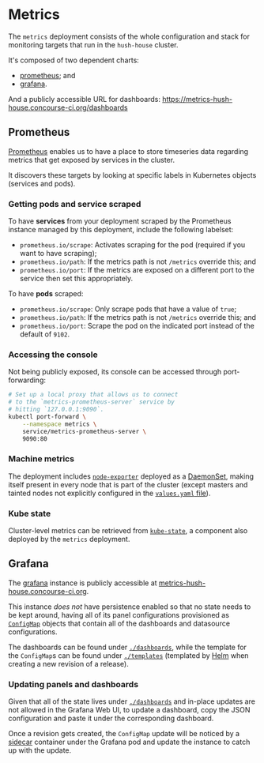 # Metrics

The `metrics` deployment consists of the whole configuration and stack for monitoring targets that run in the `hush-house` cluster.

It's composed of two dependent charts:

- [prometheus](https://github.com/helm/charts/blob/master/stable/prometheus/README.md); and
- [grafana](https://github.com/helm/charts/blob/master/stable/grafana/README.md).

And a publicly accessible URL for dashboards: https://metrics-hush-house.concourse-ci.org/dashboards


## Prometheus

[Prometheus](https://prometheus.io/) enables us to have a place to store timeseries data regarding metrics that get exposed by services in the cluster.

It discovers these targets by looking at specific labels in Kubernetes objects (services and pods).


### Getting pods and service scraped

To have **services** from your deployment scraped by the Prometheus instance managed by this deployment, include the following labelset:

- `prometheus.io/scrape`: Activates scraping for the pod (required if you want to have scraping);
- `prometheus.io/path`: If the metrics path is not `/metrics` override this; and
- `prometheus.io/port`: If the metrics are exposed on a different port to the service then set this appropriately.

To have **pods** scraped:

- `prometheus.io/scrape`: Only scrape pods that have a value of `true`;
- `prometheus.io/path`: If the metrics path is not `/metrics` override this; and
- `prometheus.io/port`: Scrape the pod on the indicated port instead of the default of `9102`.


### Accessing the console

Not being publicly exposed, its console can be accessed through port-forwarding:

```sh
# Set up a local proxy that allows us to connect
# to the `metrics-prometheus-server` service by
# hitting `127.0.0.1:9090`.
kubectl port-forward \
	--namespace metrics \
	service/metrics-prometheus-server \
	9090:80
```

### Machine metrics

The deployment includes [`node-exporter`](https://github.com/prometheus/node_exporter) deployed as a [DaemonSet](https://kubernetes.io/docs/concepts/workloads/controllers/daemonset/), making itself present in every node that is part of the cluster (except masters and tainted nodes not explicitly configured in the [`values.yaml` file](./values.yaml)).


### Kube state

Cluster-level metrics can be retrieved from [`kube-state`](https://github.com/kubernetes/kube-state-metrics), a component also deployed by the `metrics` deployment.


## Grafana

The [grafana](https://grafana.com/) instance is publicly accessible at [metrics-hush-house.concourse-ci.org](https://metrics-hush-house.concourse-ci.org).

This instance *does not* have persistence enabled so that no state needs to be kept around, having all of its panel configurations provisioned as [`ConfigMap`](https://cloud.google.com/kubernetes-engine/docs/concepts/configmap) objects that contain all of the dashboards and datasource configurations.

The dashboards can be found under [`./dashboards`](./dashboards), while the template for the `ConfigMap`s can be found under [`./templates`](./templates) (templated by [Helm](https://helm.sh/) when creating a new revision of a release).


### Updating panels and dashboards

Given that all of the state lives under [`./dashboards`](./dashboards) and in-place updates are not allowed in the Grafana Web UI, to update a dashboard, copy the JSON configuration and paste it under the corresponding dashboard.

Once a revision gets created, the `ConfigMap` update will be noticed by a [sidecar](https://kubernetes.io/docs/concepts/workloads/pods/pod-overview/) container under the Grafana pod and update the instance to catch up with the update.


